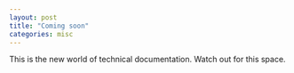 ```yaml
---
layout: post
title: "Coming soon"
categories: misc
---
```

This is the new world of technical documentation. Watch out for this space. 
